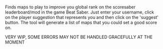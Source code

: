 Finds maps to play to improve you global rank on the scoresaber leaderboard/mod in the game Beat Saber.
Just enter your username, click on the player suggestion that represents you and then click on the 'suggest' button. The tool will generate a list of maps that you could set a good score on.

VERY WIP, SOME ERRORS MAY NOT BE HANDLED GRACEFULLY AT THE MOMENT
